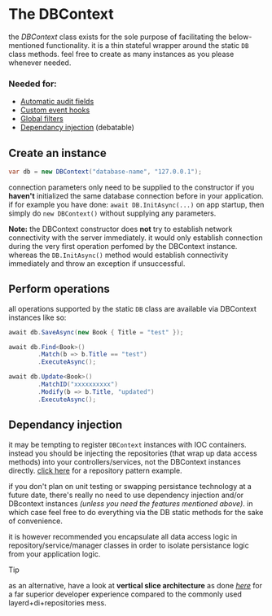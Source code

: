 # The DBContext

the *DBContext* class exists for the sole purpose of facilitating the below-mentioned functionality. 
it is a thin stateful wrapper around the static `DB` class methods. 
feel free to create as many instances as you please whenever needed.

### Needed for:
- [Automatic audit fields](DB-Instances-Audit-Fields.md)
- [Custom event hooks](DB-Instances-Event-Hooks.md)
- [Global filters](DB-Instances-Global-Filters.md)
- [Dependancy injection](DB-Instances.md#dependancy-injection) (debatable)

## Create an instance

```csharp
var db = new DBContext("database-name", "127.0.0.1");
```
connection parameters only need to be supplied to the constructor if you **haven't** initialized the same database connection before in your application. 
if for example you have done: `await DB.InitAsync(...)` on app startup, then simply do `new DBContext()` without supplying any parameters.

**Note:**
the DBContext constructor does **not** try to establish network connectivity with the server immediately. it would only establish connection during the very first operation perfomed by the DBContext instance. whereas the `DB.InitAsync()` method would establish connectivity immediately and throw an exception if unsuccessful.

## Perform operations

all operations supported by the static `DB` class are available via DBContext instances like so:
```csharp
await db.SaveAsync(new Book { Title = "test" });

await db.Find<Book>()
        .Match(b => b.Title == "test")
        .ExecuteAsync();

await db.Update<Book>()
        .MatchID("xxxxxxxxxx")
        .Modify(b => b.Title, "updated")
        .ExecuteAsync();
```

## Dependancy injection

it may be tempting to register `DBContext` instances with IOC containers. instead you should be injecting the repositories (that wrap up data access methods) into your controllers/services, not the DBContext instances directly. [click here](https://github.com/dj-nitehawk/MongoDB-Entities-Repository-Pattern) for a repository pattern example.

if you don't plan on unit testing or swapping persistance technology at a future date, there's really no need to use dependency injection and/or DBcontext instances *(unless you need the features mentioned above)*. in which case feel free to do everything via the DB static methods for the sake of convenience.

it is however recommended you encapsulate all data access logic in repository/service/manager classes in order to isolate persistance logic from your application logic.

> [!tip]
> as an alternative, have a look at **vertical slice architecture** as done [_here_](https://github.com/dj-nitehawk/MongoWebApiStarter) for a far superior developer experience compared to the commonly used layerd+di+repositories mess.